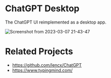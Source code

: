 # ChatGPT Desktop
The ChatGPT UI reimplemented as a desktop app.

![Screenshot from 2023-03-07 21-43-47](https://user-images.githubusercontent.com/127208659/223425508-baaa9da1-c058-4352-9533-fb985248fc25.png)

# Related Projects
- https://github.com/lencx/ChatGPT
- https://www.typingmind.com/
